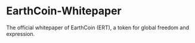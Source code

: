 # EarthCoin-Whitepaper
The official whitepaper of EarthCoin (ERT), a token for global freedom and expression.
